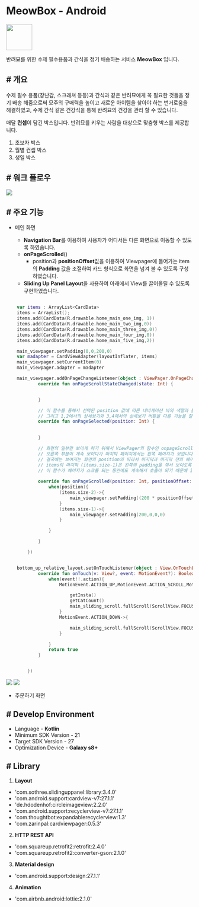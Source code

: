 # MeowBox - Android

<img src="image/meow_box.png" width="70">


반려묘를 위한 수제 필수용품과 간식을 정기 배송하는 서비스 **MeowBox** 입니다.

## # 개요

수제 필수 용품(장난감, 스크래쳐 등등)과 간식과 같은 반려묘에게 꼭 필요한 것들을 정기 배송 해줌으로써 묘주의 구매력을 높이고 새로운 아이템을 찾아야 하는 번거로움을 해결하였고, 수제 간식 같은 건강식을 통해 반려묘의 건강을 관리 할 수 있습니다. 

매달 **컨셉**이 담긴 박스입니다.
반려묘를 키우는 사람을 대상으로 맞춤형 박스를 제공합니다.
1. 초보자 박스
2. 월별 컨셉 박스
3. 생일 박스



## # 워크 플로우

![](/image/meow_box_workflow.png)

## # 주요 기능

* 메인 화면


	* **Navigation Bar**를 이용하여 사용자가 어디서든 다른 화면으로 이동할 수 있도록 하였습니다. 
	* **onPageScrolled**()
		* position과 **positionOffset**값을 이용하여 Viewpager에 들어가는 item의 **Padding** 값을 조절하여 카드 형식으로 화면을 넘겨 볼 수 있도록 구성하였습니다. 
	* **Sliding Up Panel Layout**을 사용하여 아래에서 View를 끌어올릴 수 있도록 구현하였습니다. 

	

```kotlin

    var items : ArrayList<CardData>
    items = ArrayList();
    items.add(CardData(R.drawable.home_main_one_img, 1))
    items.add(CardData(R.drawable.home_main_two_img,0))
    items.add(CardData(R.drawable.home_main_three_img,0))
    items.add(CardData(R.drawable.home_main_four_img,0))
    items.add(CardData(R.drawable.home_main_five_img,2))

    main_viewpager.setPadding(0,0,200,0)
    var madapter = CardViewAdapter(layoutInflater, items)
    main_viewpager.setCurrentItem(0)
    main_viewpager.adapter = madapter

    main_viewpager.addOnPageChangeListener(object : ViewPager.OnPageChangeListener{
            override fun onPageScrollStateChanged(state: Int) {


            }

            // 이 함수를 통해서 선택된 position 값에 따른 네비게이션 바의 색깔과 툴바의 색을 변경할 수 있다.
            // 그리고 1,2에서의 상세보기와 3,4에서의 상세보기 버튼을 다른 기능을 할 수 있도록 구현할 수 있다.
            override fun onPageSelected(position: Int) {
           

            }

            // 화면의 일부만 보이게 하기 위해서 ViewPager의 함수인 onpageScrolled에서 postion과 Offset을 수정했습니다. 
            // 오른쪽 부분이 계속 보이다가 마지막 페이지에서는 왼쪽 페이지가 보입니다.
            // 결국에는 보여지는 화면의 position의 따라서 마지막과 마지막 전의 페이지만 padding 값을 조절하면 됩니다. 
            // items의 마지막 (items.size-1)은 왼쪽의 padding을 줘서 보이도록 하고 
            // 이 함수가 페이지가 스크롤 되는 동안에도 계속해서 호출이 되기 때문에 items의 마지막 전 (items.size-2) 페이지는
             
            override fun onPageScrolled(position: Int, positionOffset: Float, positionOffsetPixels: Int) {
                when(position){
                    (items.size-2)->{
                        main_viewpager.setPadding((200 * positionOffset).toInt(),0,200 - (200*positionOffset).toInt(),0)
                    }
                    (items.size-1)->{
                        main_viewpager.setPadding(200,0,0,0)
                    }

                }

            }

        })

```

```kotlin

    bottom_up_relative_layout.setOnTouchListener(object : View.OnTouchListener{
            override fun onTouch(v: View?, event: MotionEvent?): Boolean {
                when(event!!.action){
                    MotionEvent.ACTION_UP,MotionEvent.ACTION_SCROLL,MotionEvent.ACTION_MOVE->{

                        getInsta()
                        getCatCount()
                        main_sliding_scroll.fullScroll(ScrollView.FOCUS_UP)
                    }
                    MotionEvent.ACTION_DOWN->{

                        main_sliding_scroll.fullScroll(ScrollView.FOCUS_UP)
                    }

                }
                return true
            }


        })
```

<img src="image/meowbox_home.png"> <img src="image/meowbox_bottom_up.png">


* 주문하기 화면







## # Develop Environment

* Language - **Kotlin**
* Minimum SDK Version - 21
* Target SDK Version - 27
* Optimization Device - **Galaxy s8+**


## # Library

1. **Layout**
* 'com.sothree.slidinguppanel:library:3.4.0'
* 'com.android.support:cardview-v7:27.1.1'
* 'de.hdodenhof:circleimageview:2.2.0'
* 'com.android.support:recyclerview-v7:27.1.1'
* 'com.thoughtbot:expandablerecyclerview:1.3'
* 'com.zarinpal:cardviewpager:0.5.3'

2. **HTTP REST API**
* 'com.squareup.retrofit2:retrofit:2.4.0'
* 'com.squareup.retrofit2:converter-gson:2.1.0'

3. **Material design**
* 'com.android.support:design:27.1.1'

4. **Animation**
* 'com.airbnb.android:lottie:2.1.0'

